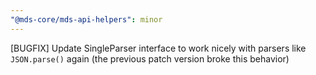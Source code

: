 ```yaml
---
"@mds-core/mds-api-helpers": minor
---
```


[BUGFIX] Update SingleParser interface to work nicely with parsers like `JSON.parse()` again (the previous patch version broke this behavior)
